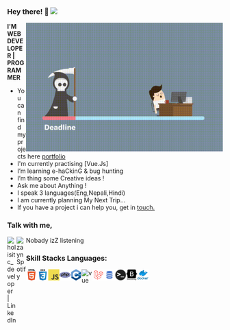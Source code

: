 
###  Hey there! 👋 ![](https://visitor-badge.glitch.me/badge?page_id=inzayn99)
 <img align="right" alt="GIF" src="https://github.com/inzayn99/inzayn99/blob/main/github-bot.gif"  width="460" height="300"/>
 <strong>I'M WEB DEVELOPER | PROGRAMMER</strong>
 
- You can find my projects here [portfolio]
- I'm currently practising [Vue.Js]
- I’m learning e-haCkinG & bug hunting
- I’m thing some Creative ideas !
- Ask me about Anything !
- I speak 3 languages(Eng,Nepali,Hindi)
- I am currently planning My Next Trip...
- If you have a project i can help you, get in [touch.](https://arbazkhan.com.np/)


### Talk with me,
[<img align="left" alt="holisitc_developer | LinkedIn" width="22px" src="https://github.com/hackerspider1/hackerspider1/blob/main/linkedin.svg?raw=true" target="_blank"  />][linkedin]Nobady izZ listening<a href="https://open.spotify.com/playlist/6W3leCRYykARcfMh2kmYCr">
  <img align="left" alt="zayn Spotify" width="22px" target="_blank" src="https://github.com/hackerspider1/hackerspider1/blob/main/spotify.svg?raw=true" />
</a>
<br />

### Skill Stacks Languages:

[<img align="left" alt="HTML5" width="26px"  target="_blank" src="https://raw.githubusercontent.com/github/explore/80688e429a7d4ef2fca1e82350fe8e3517d3494d/topics/html/html.png" />][portfolio]

[<img align="left" alt="CSS3" width="26px" target="_blank" src="https://raw.githubusercontent.com/github/explore/80688e429a7d4ef2fca1e82350fe8e3517d3494d/topics/css/css.png" />][portfolio]

[<img align="left" alt="JavaScript" width="26px" target="_blank" src="https://raw.githubusercontent.com/github/explore/80688e429a7d4ef2fca1e82350fe8e3517d3494d/topics/javascript/javascript.png" />][portfolio]

[<img align="left" alt="php" width="26px" target="_blank" src="https://raw.githubusercontent.com/github/explore/80688e429a7d4ef2fca1e82350fe8e3517d3494d/topics/php/php.png" />][portfolio]

[<img align="left" alt="php" width="26px" src="https://raw.githubusercontent.com/devicons/devicon/master/icons/cplusplus/cplusplus-original.svg" />][portfolio]

<!-- [<img align="left" target="_blank"  alt="php" width="26px" src="https://reactnative.dev/img/header_logo.svg" />][linkedin] -->

[<img align="left" target="_blank"  alt="vue" width="26px" src="https://vuejs.org/logo.svg" />][portfolio]

[<img align="left" alt="" width="26px" src="https://raw.githubusercontent.com/github/explore/80688e429a7d4ef2fca1e82350fe8e3517d3494d/topics/laravel/laravel.png" />][portfolio]
<!-- [<img align="left" alt="python" width="26px" src="https://raw.githubusercontent.com/github/explore/80688e429a7d4ef2fca1e82350fe8e3517d3494d/topics/python/python.png" />][linkedin] -->
[<img align="left" alt="SQL" width="26px" src="https://raw.githubusercontent.com/github/explore/80688e429a7d4ef2fca1e82350fe8e3517d3494d/topics/sql/sql.png" />][portfolio]
[<img align="left" alt="Terminal" width="26px" src="https://raw.githubusercontent.com/github/explore/80688e429a7d4ef2fca1e82350fe8e3517d3494d/topics/terminal/terminal.png" />][portfolio]




[<img align="left" alt="flutter" width="26px" 
 src="https://raw.githubusercontent.com/devicons/devicon/master/icons/bootstrap/bootstrap-plain-wordmark.svg" />][linkedin]
 
 [<img align="left" alt="docker" width="26px" 
 src="https://raw.githubusercontent.com/github/explore/80688e429a7d4ef2fca1e82350fe8e3517d3494d/topics/docker/docker.png" />][linkedin]
 

<!-- <details>
  <summary>Most Used Languages</summary>
<img align="left" alt="ZAYN's GitHub Top Languages" src="https://github-readme-stats.vercel.app/api/top-langs/?username=arsentieva"/>
</details> -->

[website]: https://arbazkhan.com.np/
[instagram]: https://www.instagram.com/inzayn99/
[linkedin]: https://linkedin.com/in/arbaazkhan99/
[portfolio]: https://arbazkhan.com.np/
